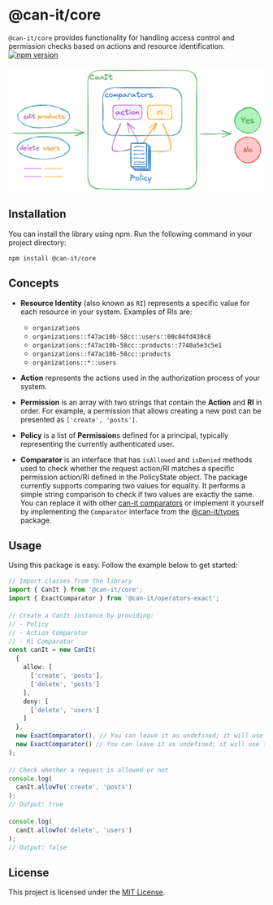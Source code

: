 # @can-it/core

`@can-it/core` provides functionality for handling access control and permission checks based on actions and resource identification.
[![npm version](https://img.shields.io/npm/v/@can-it/core.svg?style=flat-square)](https://www.npmjs.org/package/@can-it/core)

<div style="width: 100%; display: flex; justify-content: center;">
  <img  src="../../assets/core.png" width="600px" caption="Overview">
</div>

## Installation

You can install the library using npm. Run the following command in your project directory:

```shell
npm install @can-it/core
```

## Concepts

- **Resource Identity** (also known as `RI`) represents a specific value for each resource in your system. Examples of RIs are:
  - `organizations`
  - `organizations::f47ac10b-58cc::users::00c04fd430c8`
  - `organizations::f47ac10b-58cc::products::7740a5e3c5e1`
  - `organizations::f47ac10b-58cc::products`
  - `organizations::*::users`

- **Action** represents the actions used in the authorization process of your system.

- **Permission** is an array with two strings that contain the **Action** and **RI** in order. For example, a permission that allows creating a new post can be presented as `['create', 'posts']`.

- **Policy** is a list of **Permission**s defined for a principal, typically representing the currently authenticated user.

- **Comparator** is an interface that has `isAllowed` and `isDenied` methods used to check whether the request action/RI matches a specific permission action/RI defined in the PolicyState object. The package currently supports comparing two values for equality. It performs a simple string comparison to check if two values are exactly the same. You can replace it with other [can-it comparators](https://www.npmjs.com/search?q=keywords:can-it-operators) or implement it yourself by implementing the `Comparator` interface from the [@can-it/types](https://www.npmjs.org/package/@can-it/types) package.

## Usage

Using this package is easy. Follow the example below to get started:

```typescript
// Import classes from the library
import { CanIt } from '@can-it/core';
import { ExactComparator } from '@can-it/operators-exact';

// Create a CanIt instance by providing:
// - Policy
// - Action Comparator
// - Ri Comparator
const canIt = new CanIt(
  {
    allow: [
      ['create', 'posts'],
      ['delete', 'posts']
    ],
    deny: [
      ['delete', 'users']
    ]
  },
  new ExactComparator(), // You can leave it as undefined; it will use the ExactComparator as the default.
  new ExactComparator() // You can leave it as undefined; it will use the ExactComparator as the default.
);

// Check whether a request is allowed or not
console.log(
  canIt.allowTo('create', 'posts')
);
// Output: true

console.log(
  canIt.allowTo('delete', 'users')
);
// Output: false
```

## License

This project is licensed under the [MIT License](/LICENSE).
